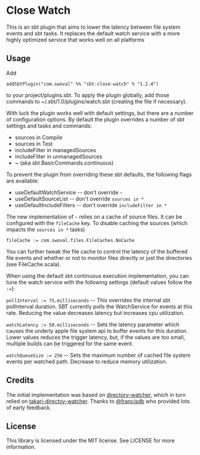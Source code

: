 Close Watch
===
This is an sbt plugin that aims to lower the latency between file system events and sbt tasks. It replaces the default watch service with a more highly optimized service that works well on all platforms

Usage
---
Add
```
addSbtPlugin("com.swoval" %% "sbt-close-watch" % "1.2.4")
```
to your project/plugins.sbt. To apply the plugin globally, add those commands to ~/.sbt/1.0/plugins/watch.sbt (creating the file if necessary).

With luck the plugin works well with default settings, but there are a number of configuration options. By default the plugin overrides a number of sbt settings and tasks and commands:
* sources in Compile
* sources in Test
* includeFilter in managedSources
* includeFilter in unmanagedSources
* ~ (aka sbt.BasicCommands.continuous)

To prevent the plugin from overriding these sbt defaults, the following flags are available:
* useDefaultWatchService -- don't override `~`
* useDefaultSourceList -- don't override `sources in *`
* useDefaultIncludeFilters -- don't override `includeFilter in *`

The new implementation of `~` relies on a cache of source files. It can be configured with the `fileCache` key. To disable caching the sources (which impacts the `sources in *` tasks)

`fileCache := com.swoval.files.FileCaches.NoCache`

You can further tweak the file cache to control the latency of the buffered file events and whether or not to monitor files directly or just the directories (see FileCache.scala).

When using the default sbt continuous execution implementation, you can tune the watch service with the following settings (default values follow the `:=`):

`pollInterval := 75.milliseconds` -- This overrides the internal sbt pollInterval duration. SBT currently polls the WatchService for events at this rate. Reducing the value decreases latency but increases cpu utilization.

`watchLatency := 50.milliseconds` -- Sets the latency parameter which causes the underly apple file system api to buffer events for this duration. Lower values reduces the trigger latency, but, if the values are too small, multiple builds can be triggered for the same event.

`watchQueueSize := 256` -- Sets the maximum number of cached file system events per watched path. Decrease to reduce memory utilization.

Credits
---
The initial implementation was based on [directory-watcher](https://github.com/gmethvin/directory-watcher), which in turn relied on [takari-directoy-watcher](https://github.com/takari/directory-watcher). Thanks to [@francisdb](https://github.com/francisdb) who provided lots of early feedback.

License
---
This library is licensed under the MIT license. See LICENSE for more information.
